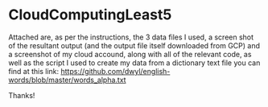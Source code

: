 # CloudComputingLeast5

Attached are, as per the instructions, the 3 data files I used, a screen shot of the resultant output (and the output file itself downloaded from GCP) and a screenshot of my cloud accound, along with all of the relevant code, as well as the script I used to create my data from a dictionary text file you can find at this link: https://github.com/dwyl/english-words/blob/master/words_alpha.txt

Thanks!

